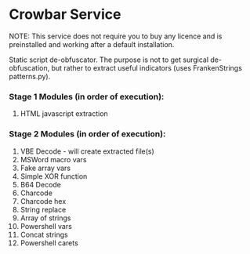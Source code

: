 # Crowbar Service

NOTE: This service does not require you to buy any licence and is preinstalled and working after a default installation.

Static script de-obfuscator. 
The purpose is not to get surgical de-obfuscation, but rather to extract useful indicators (uses FrankenStrings patterns.py). 

### Stage 1 Modules (in order of execution):
1. HTML javascript extraction
### Stage 2 Modules (in order of execution):
1. VBE Decode - will create extracted file(s)
2. MSWord macro vars
3. Fake array vars
4. Simple XOR function
5. B64 Decode
6. Charcode
7. Charcode hex
8. String replace
9. Array of strings
10. Powershell vars
11. Concat strings
12. Powershell carets

